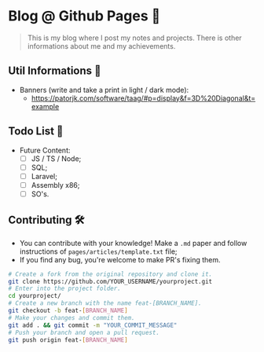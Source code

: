 # Blog @ Github Pages 🚀

> This is my blog where I post my notes and projects. There is other informations about me and my achievements.

## Util Informations 📒

- Banners (write and take a print in light / dark mode):
    - https://patorjk.com/software/taag/#p=display&f=3D%20Diagonal&t=example

## Todo List 📌

- Future Content:
  - [ ] JS / TS / Node;
  - [ ] SQL;
  - [ ] Laravel;
  - [ ] Assembly x86;
  - [ ] SO's.

## Contributing 🛠️

- You can contribute with your knowledge! Make a `.md` paper and follow instructions of `pages/articles/template.txt` file;
- If you find any bug, you're welcome to make PR's fixing them.

```bash
# Create a fork from the original repository and clone it.
git clone https://github.com/YOUR_USERNAME/yourproject.git
# Enter into the project folder.
cd yourproject/
# Create a new branch with the name feat-[BRANCH_NAME].
git checkout -b feat-[BRANCH_NAME]
# Make your changes and commit them.
git add . && git commit -m "YOUR_COMMIT_MESSAGE"
# Push your branch and open a pull request.
git push origin feat-[BRANCH_NAME]
```
